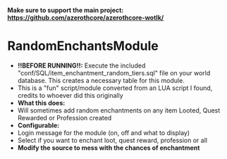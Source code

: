 <b>Make sure to support the main project:
https://github.com/azerothcore/azerothcore-wotlk/</b>
# RandomEnchantsModule
* <b>!!BEFORE RUNNING!!:</b> Execute the included "conf/SQL/item_enchantment_random_tiers.sql" file on your world database. This creates a necessary table for this module.
* This is a "fun" script/module converted from an LUA script I found, credits to whoever did this originally
* <b> What this does:</b>
* Will sometimes add random enchantments on any item Looted, Quest Rewarded or Profession created
* <b> Configurable:</b>
* Login message for the module (on, off and what to display)
* Select if you want to enchant loot, quest reward, profession or all
* <b>Modify the source to mess with the chances of enchantment</b>
